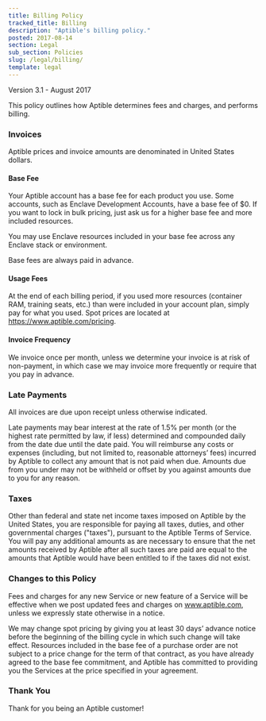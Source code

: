 ```yaml
---
title: Billing Policy
tracked_title: Billing
description: "Aptible's billing policy."
posted: 2017-08-14
section: Legal
sub_section: Policies
slug: /legal/billing/
template: legal
---
```

<!-- Reference Links -->
[Terms of Service]:/legal/terms-of-service

Version 3.1 - August 2017

This policy outlines how Aptible determines fees and charges, and performs billing. 

### Invoices
Aptible prices and invoice amounts are denominated in United States dollars.

#### Base Fee
Your Aptible account has a base fee for each product you use. Some accounts, such as Enclave Development Accounts, have a base fee of $0. If you want to lock in bulk pricing, just ask us for a higher base fee and more included resources.

You may use Enclave resources included in your base fee across any Enclave stack or environment. 

Base fees are always paid in advance.

#### Usage Fees
At the end of each billing period, if you used more resources (container RAM, training seats, etc.) than were included in your account plan, simply pay for what you used. Spot prices are located at https://www.aptible.com/pricing.

#### Invoice Frequency
We invoice once per month, unless we determine your invoice is at risk of non-payment, in which case we may invoice more frequently or require that you pay in advance.

### Late Payments
All invoices are due upon receipt unless otherwise indicated.

Late payments may bear interest at the rate of 1.5% per month (or the highest rate permitted by law, if less) determined and compounded daily from the date due until the date paid. You will reimburse any costs or expenses (including, but not limited to, reasonable attorneys’ fees) incurred by Aptible to collect any amount that is not paid when due. Amounts due from you under may not be withheld or offset by you against amounts due to you for any reason.

### Taxes  
Other than federal and state net income taxes imposed on Aptible by the United States, you are responsible for paying all taxes, duties, and other governmental charges ("taxes"), pursuant to the Aptible Terms of Service. You will pay any additional amounts as are necessary to ensure that the net amounts received by Aptible after all such taxes are paid are equal to the amounts that Aptible would have been entitled to if the taxes did not exist.

### Changes to this Policy
Fees and charges for any new Service or new feature of a Service will be effective when we post updated fees and charges on www.aptible.com, unless we expressly state otherwise in a notice. 

We may change spot pricing by giving you at least 30 days’ advance notice before the beginning of the billing cycle in which such change will take effect. Resources included in the base fee of a purchase order are not subject to a price change for the term of that contract, as you have already agreed to the base fee commitment, and Aptible has committed to providing you the Services at the price specified in your agreement.

### Thank You  
Thank for you being an Aptible customer!
